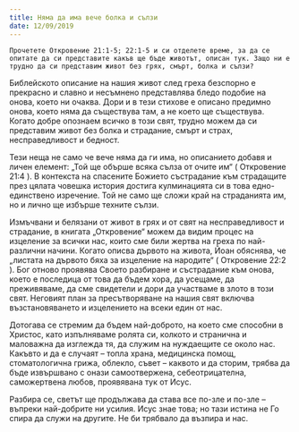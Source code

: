 ```yaml
---
title: Няма да има вече болка и сълзи
date: 12/09/2019
---
```


`Прочетете Откровение 21:1-5; 22:1-5 и си отделете време, за да се опитате да си представите какъв ще бъде животът, описан тук. Защо ни е трудно да си представим живот без грях, смърт, болка и сълзи?`

Библейското описание на нашия живот след греха безспорно е прекрасно и славно и несъмнено представлява бледо подобие на онова, което ни очаква. Дори и в тези стихове е описано предимно онова, което няма да съществува там, а не което ще съществува. Когато добре опознаем всичко в този свят, трудно можем да си представим живот без болка и страдание, смърт и страх, несправедливост и бедност.

Тези неща не само че вече няма да ги има, но описанието добавя и личен елемент: „Той ще обърше всяка сълза от очите им“ ( Откровение 21:4 ). В контекста на спасените Божието състрадание към страдащите през цялата човешка история достига кулминацията си в това едно-единствено изречение. Той не само ще сложи край на страданията им, но и лично ще избърше техните сълзи.

Измъчвани и белязани от живот в грях и от свят на несправедливост и страдание, в книгата „Откровение“ можем да видим процес на изцеление за всички нас, които сме били жертва на греха по най-различни начини. Когато описва дървото на живота, Йоан обяснява, че „листата на дървото бяха за изцеление на народите“ ( Откровение 22:2 ). Бог отново проявява Своето разбиране и състрадание към онова, което е последица от това да бъдем хора, да усещаме, да преживяваме, да сме свидетели и дори да участваме в злото в този свят. Неговият план за пресътворяване на нашия свят включва възстановяването и изцелението на всеки един от нас.

Дотогава се стремим да бъдем най-доброто, на което сме способни в Христос, като изпълняваме ролята си, колкото и странична и маловажна да изглежда тя, да служим на нуждаещите се около нас. Какъвто и да е случаят – топла храна, медицинска помощ, стоматологична грижа, облекло, съвет – каквото и да сторим, трябва да бъде извършвано с онази самоотвержена, себеотрицателна, саможертвена любов, проявявана тук от Исус.

Разбира се, светът ще продължава да става все по-зле и по-зле – въпреки най-добрите ни усилия. Исус знае това; но тази истина не Го спира да служи на другите. Не би трябвало да възпира и нас.